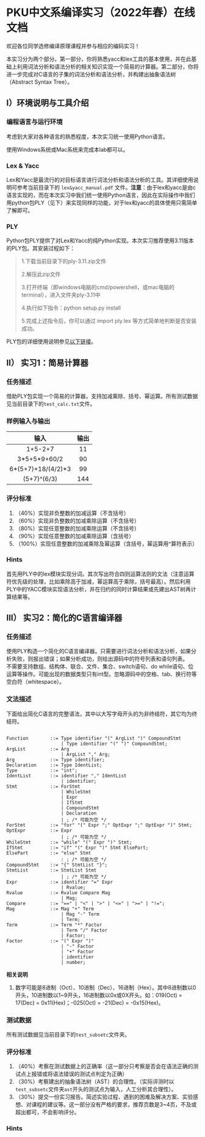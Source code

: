 # PKU中文系编译实习（2022年春）在线文档
欢迎各位同学选修编译原理课程并参与相应的编码实习！

本实习分为两个部分。第一部分，你将熟悉yacc和lex工具的基本使用，并在此基础上利用词法分析和语法分析的相关知识实现一个简易的计算器。第二部分，你将进一步完成对C语言的子集的词法分析和语法分析，并构建出抽象语法树（Abstract Syntax Tree）。

## Ⅰ）环境说明与工具介绍
### 编程语言与运行环境
考虑到大家对各种语言的熟悉程度，本次实习统一使用Python语言。

使用Windows系统或Mac系统来完成本lab都可以。

### Lex & Yacc
Lex和Yacc是最流行的对目标语言进行词法分析和语法分析的工具。其详细使用说明可参考当前目录下的 `lex&yacc_manual.pdf` 文件。**注意**：由于lex和yacc是由c语言实现的，而在本次实习中我们统一使用Python语言，因此在实际操作中我们用python包PLY（见下）来实现同样的功能，对于lex和yacc的具体使用只需简单了解即可。
### PLY
Python包PLY提供了对Lex和Yacc的纯Python实现。本次实习推荐使用3.11版本的PLY包。其安装过程如下：
> 1.下载当前目录下的ply-3.11.zip文件
>
> 2.解压此zip文件
> 
> 3.打开终端（即windows电脑的cmd/powershell，或mac电脑的terminal），进入文件夹ply-3.11中
> 
> 4.执行如下指令：python setup.py install
> 
> 5.完成上述指令后，你可以通过 import ply.lex 等方式简单地判断是否安装成功。


PLY包的详细使用说明参见[以下链接](https://www.dabeaz.com/ply/ply.html)。
## Ⅱ） 实习1：简易计算器
### 任务描述
借助PLY包实现一个简易的计算器，支持加减乘除、括号、幂运算。所有测试数据见当前目录下的`test_calc.txt`文件。
### 样例输入与输出
|  输入   | 输出  |
|  :----:  | :----:  |
| 1+5-2+7  | 11 |
| 3\*5+5\*9+60/2  | 90 |
| 6*(5+7)+18/(4/2)*3  | 99 |
| (5+7)^(6/3)  | 144 |
### 评分标准
1. （40%）实现非负整数的加减运算（不含括号）
2. （60%）实现非负整数的加减乘除运算（不含括号）
3. （80%）实现任意整数的加减乘除运算（不含括号）
4. （90%）实现任意整数的加减乘除运算（含括号）
5. （100%）实现任意整数的加减乘除及幂运算（含括号，幂运算用^算符表示）
### Hints
首先用PLY中的lex模块实现分词。其次写出符合四则运算法则的文法（注意运算符优先级的处理，比如乘除高于加减，幂运算高于乘除，括号最高）。然后利用PLY中的YACC模块实现语法分析，并在归约的同时计算结果或先建出AST树再计算结果等。
## Ⅲ） 实习2：简化的C语言编译器
### 任务描述
使用PLY构造一个简化的C语言编译器。只需要进行词法分析和语法分析，如果分析失败，则报出错误；如果分析成功，则给出源码中的符号列表和语句列表。  
不需要支持数组、结构体、联合、文件、集合、switch语句、do while语句、位运算等操作。可能出现的数据类型只有int型。忽略源码中的空格、tab、换行符等空白符（whitespace）。
### 文法描述
下面给出简化C语言的完整语法，其中以大写字母开头的为非终结符，其它均为终结符。
```ebnf

Function        ::= Type identifier "(" ArgList ")" CompoundStmt
                    | Type identifier "(" ")" CompoundStmt;
ArgList         ::= Arg
                    | ArgList "," Arg;
Arg             ::= Type identifier;
Declaration     ::= Type IdentList;
Type            ::= "int";
IdentList       ::= identifier "," IdentList
                    | identifier;
Stmt            ::= ForStmt
                    | WhileStmt
                    | Expr
                    | IfStmt
                    | CompoundStmt
                    | Declaration
                    | ; /* 可能为空 */
ForStmt         ::= "for" "(" Expr ";" OptExpr ";" OptExpr ")" Stmt;
OptExpr         ::= Expr
                    | ; /* 可能为空 */
WhileStmt       ::= "while" "(" Expr ")" Stmt;
IfStmt          ::= "if" "(" Expr ")" Stmt ElsePart;
ElsePart        ::= "else" Stmt
                    : ; /* 可能为空 */
CompoundStmt    ::= "{" StmtList "}";
StmtList        ::= StmtList Stmt
                    | ; /* 可能为空 */
Expr            ::= identifier "=" Expr
                    | Rvalue;
Rvalue          ::= Rvalue Compare Mag
                    | Mag;
Compare         ::= "==" | "<" | ">" | "<=" | ">=" | "!=";
Mag             ::= Mag "+" Term 
                    | Mag "-" Term
                    | Term;
Term            ::= Term "*" Factor
                    | Term "/" Factor
                    | Factor;
Factor          ::= "(" Expr ")"
                    | "-" Factor
                    | "+" Factor
                    | identifier
                    | number;
```
**相关说明**
1. 数字可能是8进制（Oct）、10进制（Dec）、16进制（Hex）。其中8进制数以0开头，10进制数以1~9开头，16进制数以0x或0X开头。如：019(Oct) = 17(Dec) = 0x11(Hex)；-025(Oct) = -21(Dec) = -0x15(Hex)。
### 测试数据
所有测试数据见当前目录下的`test_subsetc`文件夹。
### 评分标准
1. （40%）考察在测试数据上的正确率（这一部分只考察是否会在语法正确的测试点上报错或将语法错误的测试点判定为正确）
2. （30%）考察建出的抽象语法树（AST）的合理性。（实际评测时以`test_subsetc`文件夹`ast`开头的测试点为输入，人工分析其合理性）。
3. （30%）提交一份实习报告。简述实验过程、遇到的困难及解决方案、实验感想、对课程的建议等。这一部分没有严格的要求，推荐页数是3~4页，不及或超出都可，不会影响评分。
### Hints
